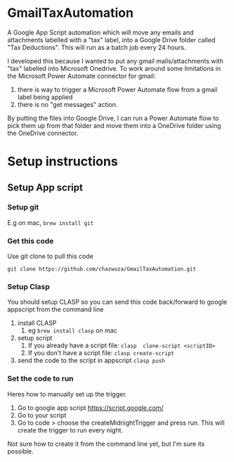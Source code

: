 # GmailTaxAutomation
A Google App Script automation which will move any emails and attachments labelled with a "tax" label, into a Google Drive folder called "Tax Deductions". This will run as a batch job every 24 hours.

I developed this because I wanted to put any gmail mails/attachments with "tax" labelled into Microsoft Onedrive. To work around some limitations in the Microsoft Power Automate connector for gmail:
1) there is way to trigger a Microsoft Power Automate flow from a gmail label being applied
2) there is no "get messages" action. 

By putting the files into Google Drive, I can run a Power Automate flow to pick them up from that folder and move them into a OneDrive folder using the OneDrive connector.

# Setup instructions

## Setup App script

### Setup git
E.g on mac, `brew install git`

### Get this code
Use git clone to pull this code

`git clone https://github.com/chazwoza/GmailTaxAutomation.git`

### Setup Clasp
You should setup CLASP so you can send this code back/forward to google appscript from the command line
1. install CLASP 
    1. eg `brew install clasp` on mac
2. setup script 
    1. If you already have a script file: `clasp 
clone-script <scriptID>`
    2. If you don't have a script file: `clasp create-script`
3. send the code to the script in appscript `clasp push`

### Set the code to run
Heres how to manually set up the trigger.
1. Go to google app script https://script.google.com/
1. Go to your script 
1. Go to code > choose the createMidnightTrigger and press run. This will create the trigger to run every night.

Not sure how to create it from the command line yet, but I'm sure its possible.

